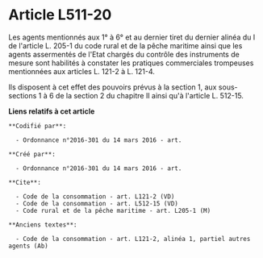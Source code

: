 # Article L511-20

Les agents mentionnés aux 1° à 6° et au dernier tiret du dernier alinéa du I de l'article L. 205-1 du code rural et de la
pêche maritime ainsi que les agents assermentés de l'Etat chargés du contrôle des instruments de mesure sont habilités à
constater les pratiques commerciales trompeuses mentionnées aux articles L. 121-2 à L. 121-4. 

Ils disposent à cet effet des pouvoirs prévus à la section 1, aux sous-sections 1 à 6 de la section 2 du chapitre II ainsi
qu'à l'article L. 512-15.

**Liens relatifs à cet article**

	**Codifié par**:

	  - Ordonnance n°2016-301 du 14 mars 2016 - art.

	**Créé par**:

	  - Ordonnance n°2016-301 du 14 mars 2016 - art.

	**Cite**:

	  - Code de la consommation - art. L121-2 (VD)
	  - Code de la consommation - art. L512-15 (VD)
	  - Code rural et de la pêche maritime - art. L205-1 (M)

	**Anciens textes**:

	  - Code de la consommation - art. L121-2, alinéa 1, partiel autres agents (Ab)
